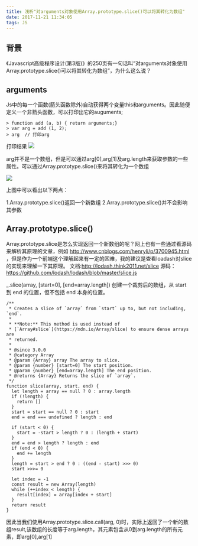```yaml
---
title: 浅析"对arguments对象使用Array.prototype.slice()可以将其转化为数组"
date: 2017-11-21 11:34:05
tags: JS
---
```


## 背景
《Javascript高级程序设计(第3版)》的250页有一句话叫“对arguments对象使用Array.prototype.slice()可以将其转化为数组”，为什么这么说？

## arguments
Js中的每一个函数(箭头函数除外)自动获得两个变量this和arguments。因此随便定义一个非箭头函数，可以打印出它的auguments;

```
> function add (a, b) { return arguments;}
> var arg = add (1, 2);
> arg  // 打印arg
```
打印结果
![](https://user-gold-cdn.xitu.io/2017/11/21/15fdc92725301f34?w=796&h=348&f=png&s=52299)

arg并不是一个数组，但是可以通过arg[0],arg[1]及arg.length来获取参数的一些属性。可以通过Array.prototype.slice()来将其转化为一个数组

![](https://user-gold-cdn.xitu.io/2017/11/21/15fdc993c8e020d5?w=882&h=578&f=png&s=85993)

上图中可以看出以下两点：

1.Array.prototype.slice()返回一个新数组
2.Array.prototype.slice()并不会影响其参数

## Array.prototype.slice()

Array.prototype.slice是怎么实现返回一个新数组的呢？网上也有一些通过看源码来解析其原理的文章，例如 http://www.cnblogs.com/henryli/p/3700945.html ，但是作为一个前端这个理解起来有一定的困难，我的建议是查看loadash对slice的实现来理解一下其原理。
文档:http://lodash.think2011.net/slice
源码：https://github.com/lodash/lodash/blob/master/slice.js

_.slice(array, [start=0], [end=array.length])
创建一个裁剪后的数组，从 start 到 end 的位置，但不包括 end 本身的位置。

```
/**
 * Creates a slice of `array` from `start` up to, but not including, `end`.
 *
 * **Note:** This method is used instead of
 * [`Array#slice`](https://mdn.io/Array/slice) to ensure dense arrays are
 * returned.
 *
 * @since 3.0.0
 * @category Array
 * @param {Array} array The array to slice.
 * @param {number} [start=0] The start position.
 * @param {number} [end=array.length] The end position.
 * @returns {Array} Returns the slice of `array`.
 */
function slice(array, start, end) {
  let length = array == null ? 0 : array.length
  if (!length) {
    return []
  }
  start = start == null ? 0 : start
  end = end === undefined ? length : end

  if (start < 0) {
    start = -start > length ? 0 : (length + start)
  }
  end = end > length ? length : end
  if (end < 0) {
    end += length
  }
  length = start > end ? 0 : ((end - start) >>> 0)
  start >>>= 0

  let index = -1
  const result = new Array(length)
  while (++index < length) {
    result[index] = array[index + start]
  }
  return result
}
```
因此当我们使用Array.prototype.slice.call(arg, 0)时，实际上返回了一个新的数组result,该数组的长度等于arg.length，其元素包含从0到arg.length的所有元素，即arg[0],arg[1]
